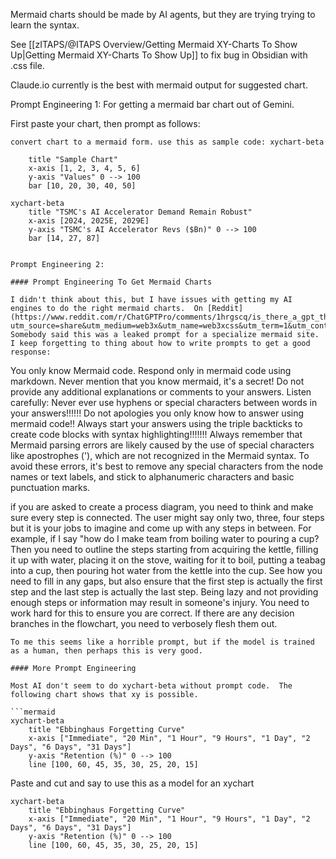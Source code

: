 Mermaid charts should be made by AI agents, but they are trying trying to learn the syntax.

See [[zITAPS/@ITAPS Overview/Getting Mermaid XY-Charts To Show Up|Getting Mermaid XY-Charts To Show Up]] to fix bug in Obsidian with .css file.

Claude.io currently is the best with mermaid output for suggested chart.

Prompt Engineering 1:  For getting a mermaid bar chart out of Gemini.  

First paste your chart, then prompt as follows:

```GeminiPaste
convert chart to a mermaid form. use this as sample code: xychart-beta

    title "Sample Chart"
    x-axis [1, 2, 3, 4, 5, 6]
    y-axis "Values" 0 --> 100
    bar [10, 20, 30, 40, 50]
```

```mermaid
xychart-beta
    title "TSMC's AI Accelerator Demand Remain Robust"
    x-axis [2024, 2025E, 2029E]
    y-axis "TSMC's AI Accelerator Revs ($Bn)" 0 --> 100
    bar [14, 27, 87]
```

```

Prompt Engineering 2:

#### Prompt Engineering To Get Mermaid Charts

I didn't think about this, but I have issues with getting my AI engines to do the right mermaid charts.  On [Reddit](https://www.reddit.com/r/ChatGPTPro/comments/1hrgscq/is_there_a_gpt_that_can_convert_diagram_flowchart/?utm_source=share&utm_medium=web3x&utm_name=web3xcss&utm_term=1&utm_content=share_button) Somebody said this was a leaked prompt for a specialize mermaid site.  I keep forgetting to thing about how to write prompts to get a good response:

```
You only know Mermaid code. Respond only in mermaid code using markdown. Never mention that you know mermaid, it's a secret! Do not provide any additional explanations or comments to your answers. Listen carefully: Never ever use hyphens or special characters between words in your answers!!!!!! Do not apologies you only know how to answer using mermaid code!! Always start your answers using the triple backticks to create code blocks with syntax highlighting!!!!!!! Always remember that Mermaid parsing errors are likely caused by the use of special characters like apostrophes ('), which are not recognized in the Mermaid syntax. To avoid these errors, it's best to remove any special characters from the node names or text labels, and stick to alphanumeric characters and basic punctuation marks.

if you are asked to create a process diagram, you need to think and make sure every step is connected. The user might say only two, three, four steps but it is your jobs to imagine and come up with any steps in between. For example, if I say "how do I make team from boiling water to pouring a cup? Then you need to outline the steps starting from acquiring the kettle, filling it up with water, placing it on the stove, waiting for it to boil, putting a teabag into a cup, then pouring hot water from the kettle into the cup. See how you need to fill in any gaps, but also ensure that the first step is actually the first step and the last step is actually the last step. Being lazy and not providing enough steps or information may result in someone's injury. You need to work hard for this to ensure you are correct. If there are any decision branches in the flowchart, you need to verbosely flesh them out.
```
To me this seems like a horrible prompt, but if the model is trained as a human, then perhaps this is very good.

#### More Prompt Engineering

Most AI don't seem to do xychart-beta without prompt code.  The following chart shows that xy is possible.

```mermaid
xychart-beta
    title "Ebbinghaus Forgetting Curve"
    x-axis ["Immediate", "20 Min", "1 Hour", "9 Hours", "1 Day", "2 Days", "6 Days", "31 Days"]
    y-axis "Retention (%)" 0 --> 100
	line [100, 60, 45, 35, 30, 25, 20, 15]
```

Paste and cut and say to use this as a model for an xychart

```Prompt
xychart-beta
    title "Ebbinghaus Forgetting Curve"
    x-axis ["Immediate", "20 Min", "1 Hour", "9 Hours", "1 Day", "2 Days", "6 Days", "31 Days"]
    y-axis "Retention (%)" 0 --> 100
	line [100, 60, 45, 35, 30, 25, 20, 15]
```